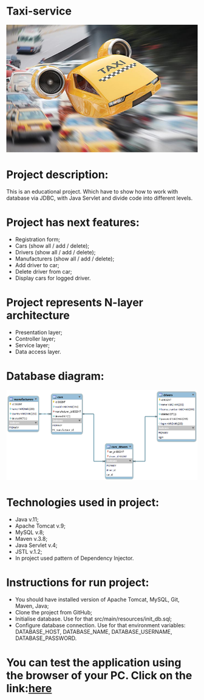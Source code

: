 ﻿# Taxi-service
![taxi_fly.jpg](taxi_fly.jpg)

# Project description:
This is an educational project. Which have to show how to work with database via JDBC, with Java Servlet and divide code into different levels.

# Project has next features:
- Registration form;
- Cars (show all / add / delete);
- Drivers (show all / add / delete);
- Manufacturers (show all / add / delete);
- Add driver to car;
- Delete driver from car;
- Display cars for logged driver.

# Project represents N-layer architecture
- Presentation layer;
- Controller layer;
- Service layer;
- Data access layer.

# Database diagram:
![diagrama.png](diagrama.png)

# Technologies used in project:
- Java v.11;
- Apache Tomcat v.9;
- MySQL v.8;
- Maven v.3.8;
- Java Servlet v.4;
- JSTL v.1.2;
- In project used pattern of Dependency Injector.

# Instructions for run project:
- You should have installed version of Apache Tomcat, MySQL, Git, Maven, Java;
- Clone the project from GitHub;
- Initialise database. Use for that src/main/resources/init_db.sql;
- Configure database connection. Use for that environment variables: 
DATABASE_HOST, DATABASE_NAME, DATABASE_USERNAME, DATABASE_PASSWORD.

# You can test the application using the browser of your PC. Click on the link:[here](https://service-taxi-nba.herokuapp.com/)

  

